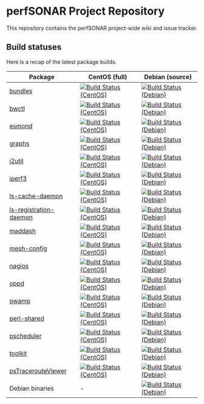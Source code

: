 # perfSONAR Project Repository

This repository contains the perfSONAR project-wide wiki and issue tracker.

## Build statuses
Here is a recap of the latest package builds.

| Package | CentOS (full) | Debian (source) |
| -------------|-------------|-------------|
| [bundles](https://github.com/perfsonar/bundles) | [![Build Status (CentOS)](https://perfsonar-dev3.grnoc.iu.edu/jenkins/buildStatus/icon?job=perfsonar-bundles-centos)](https://perfsonar-dev3.grnoc.iu.edu/jenkins/view/CentOS/job/perfsonar-bundles-centos/) | [![Build Status (Debian)](https://perfsonar-dev3.grnoc.iu.edu/jenkins/buildStatus/icon?job=bundles-debian-source)](https://perfsonar-dev3.grnoc.iu.edu/jenkins/view/Debian/job/bundles-debian-source/) |
| [bwctl](https://github.com/perfsonar/bwctl) | [![Build Status (CentOS)](https://perfsonar-dev3.grnoc.iu.edu/jenkins/buildStatus/icon?job=bwctl-centos)](https://perfsonar-dev3.grnoc.iu.edu/jenkins/view/CentOS/job/bwctl-centos/) | [![Build Status (Debian)](https://perfsonar-dev3.grnoc.iu.edu/jenkins/buildStatus/icon?job=bwctl-debian-source)](https://perfsonar-dev3.grnoc.iu.edu/jenkins/view/Debian/job/bwctl-debian-source/) |
| [esmond](https://github.com/esnet/esmond) | [![Build Status (CentOS)](https://perfsonar-dev3.grnoc.iu.edu/jenkins/buildStatus/icon?job=esmond-centos)](https://perfsonar-dev3.grnoc.iu.edu/jenkins/view/CentOS/job/esmond-centos/) | [![Build Status (Debian)](https://perfsonar-dev3.grnoc.iu.edu/jenkins/buildStatus/icon?job=esmond-debian-source)](https://perfsonar-dev3.grnoc.iu.edu/jenkins/view/Debian/job/esmond-debian-source/) |
| [graphs](https://github.com/perfsonar/graphs) | [![Build Status (CentOS)](https://perfsonar-dev3.grnoc.iu.edu/jenkins/buildStatus/icon?job=perfsonar-graphs-centos)](https://perfsonar-dev3.grnoc.iu.edu/jenkins/view/CentOS/job/perfsonar-graphs-centos/) | [![Build Status (Debian)](https://perfsonar-dev3.grnoc.iu.edu/jenkins/buildStatus/icon?job=graphs-debian-source)](https://perfsonar-dev3.grnoc.iu.edu/jenkins/view/Debian/job/graphs-debian-source/) |
| [i2util](https://github.com/perfsonar/i2util) | [![Build Status (CentOS)](https://perfsonar-dev3.grnoc.iu.edu/jenkins/buildStatus/icon?job=i2util-centos)](https://perfsonar-dev3.grnoc.iu.edu/jenkins/view/CentOS/job/i2util-centos/) | [![Build Status (Debian)](https://perfsonar-dev3.grnoc.iu.edu/jenkins/buildStatus/icon?job=i2util-debian-source)](https://perfsonar-dev3.grnoc.iu.edu/jenkins/view/Debian/job/i2util-debian-source/) |
| [iperf3](https://github.com/esnet/iperf3) | [![Build Status (CentOS)](https://perfsonar-dev3.grnoc.iu.edu/jenkins/buildStatus/icon?job=iperf3-centos)](https://perfsonar-dev3.grnoc.iu.edu/jenkins/view/CentOS/job/iperf3-centos/) | [![Build Status (Debian)](https://perfsonar-dev3.grnoc.iu.edu/jenkins/buildStatus/icon?job=iperf3-debian-source)](https://perfsonar-dev3.grnoc.iu.edu/jenkins/view/Debian/job/iperf3-debian-source/) |
| [ls-cache-daemon](https://github.com/perfsonar/ls-cache-daemon) | [![Build Status (CentOS)](https://perfsonar-dev3.grnoc.iu.edu/jenkins/buildStatus/icon?job=perfsonar-lscachedaemon-centos)](https://perfsonar-dev3.grnoc.iu.edu/jenkins/view/CentOS/job/perfsonar-lscachedaemon-centos/) | [![Build Status (Debian)](https://perfsonar-dev3.grnoc.iu.edu/jenkins/buildStatus/icon?job=ls-cache-daemon-debian-source)](https://perfsonar-dev3.grnoc.iu.edu/jenkins/view/Debian/job/ls-cache-daemon-debian-source/) |
| [ls-registration-daemon](https://github.com/perfsonar/ls-registration-daemon) | [![Build Status (CentOS)](https://perfsonar-dev3.grnoc.iu.edu/jenkins/buildStatus/icon?job=perfsonar-lsregistrationdaemon-centos)](https://perfsonar-dev3.grnoc.iu.edu/jenkins/view/CentOS/job/perfsonar-lsregistrationdaemon-centos/) | [![Build Status (Debian)](https://perfsonar-dev3.grnoc.iu.edu/jenkins/buildStatus/icon?job=ls-registration-daemon-debian-source)](https://perfsonar-dev3.grnoc.iu.edu/jenkins/view/Debian/job/ls-registration-daemon-debian-source/) |
| [maddash](https://github.com/esnet/maddash) | [![Build Status (CentOS)](https://perfsonar-dev3.grnoc.iu.edu/jenkins/buildStatus/icon?job=maddash-centos)](https://perfsonar-dev3.grnoc.iu.edu/jenkins/view/CentOS/job/maddash-centos/) | [![Build Status (Debian)](https://perfsonar-dev3.grnoc.iu.edu/jenkins/buildStatus/icon?job=maddash-debian-source)](https://perfsonar-dev3.grnoc.iu.edu/jenkins/view/Debian/job/maddash-debian-source/) |
| [mesh-config](https://github.com/perfsonar/mesh-config) | [![Build Status (CentOS)](https://perfsonar-dev3.grnoc.iu.edu/jenkins/buildStatus/icon?job=perfsonar-meshconfig-centos)](https://perfsonar-dev3.grnoc.iu.edu/jenkins/view/CentOS/job/perfsonar-meshconfig-centos/) | [![Build Status (Debian)](https://perfsonar-dev3.grnoc.iu.edu/jenkins/buildStatus/icon?job=mesh-config-debian-source)](https://perfsonar-dev3.grnoc.iu.edu/jenkins/view/Debian/job/mesh-config-debian-source/) |
| [nagios](https://github.com/perfsonar/nagios) | [![Build Status (CentOS)](https://perfsonar-dev3.grnoc.iu.edu/jenkins/buildStatus/icon?job=perfsonar-nagios-centos)](https://perfsonar-dev3.grnoc.iu.edu/jenkins/view/CentOS/job/perfsonar-nagios-centos/) | [![Build Status (Debian)](https://perfsonar-dev3.grnoc.iu.edu/jenkins/buildStatus/icon?job=nagios-debian-source)](https://perfsonar-dev3.grnoc.iu.edu/jenkins/view/Debian/job/nagios-debian-source/) |
| [oppd](https://github.com/perfsonar/oppd) | [![Build Status (CentOS)](https://perfsonar-dev3.grnoc.iu.edu/jenkins/buildStatus/icon?job=perfsonar-oppd-centos)](https://perfsonar-dev3.grnoc.iu.edu/jenkins/view/CentOS/job/perfsonar-oppd-centos/) | [![Build Status (Debian)](https://perfsonar-dev3.grnoc.iu.edu/jenkins/buildStatus/icon?job=oppd-debian-source)](https://perfsonar-dev3.grnoc.iu.edu/jenkins/view/Debian/job/oppd-debian-source/) |
| [owamp](https://github.com/perfsonar/owamp) | [![Build Status (CentOS)](https://perfsonar-dev3.grnoc.iu.edu/jenkins/buildStatus/icon?job=owamp-centos)](https://perfsonar-dev3.grnoc.iu.edu/jenkins/view/CentOS/job/owamp-centos/) | [![Build Status (Debian)](https://perfsonar-dev3.grnoc.iu.edu/jenkins/buildStatus/icon?job=owamp-debian-source)](https://perfsonar-dev3.grnoc.iu.edu/jenkins/view/Debian/job/owamp-debian-source/) |
| [perl-shared](https://github.com/perfsonar/perl-shared) | [![Build Status (CentOS)](https://perfsonar-dev3.grnoc.iu.edu/jenkins/buildStatus/icon?job=libperfsonar-centos)](https://perfsonar-dev3.grnoc.iu.edu/jenkins/view/CentOS/job/libperfsonar-centos/) | [![Build Status (Debian)](https://perfsonar-dev3.grnoc.iu.edu/jenkins/buildStatus/icon?job=libperfsonar-perl-debian-source)](https://perfsonar-dev3.grnoc.iu.edu/jenkins/view/Debian/job/libperfsonar-perl-debian-source/) |
| [pscheduler](https://github.com/perfsonar/pscheduler) | [![Build Status (CentOS)](https://perfsonar-dev3.grnoc.iu.edu/jenkins/buildStatus/icon?job=pscheduler-centos)](https://perfsonar-dev3.grnoc.iu.edu/jenkins/view/CentOS/job/pscheduler-centos/) | [![Build Status (Debian)](https://perfsonar-dev3.grnoc.iu.edu/jenkins/buildStatus/icon?job=pscheduler-debian-source)](https://perfsonar-dev3.grnoc.iu.edu/jenkins/view/CentOS/job/pscheduler-debian-source/) |
| [toolkit](https://github.com/perfsonar/toolkit) | [![Build Status (CentOS)](https://perfsonar-dev3.grnoc.iu.edu/jenkins/buildStatus/icon?job=perfsonar-toolkit-centos)](https://perfsonar-dev3.grnoc.iu.edu/jenkins/view/CentOS/job/perfsonar-toolkit-centos/) | [![Build Status (Debian)](https://perfsonar-dev3.grnoc.iu.edu/jenkins/buildStatus/icon?job=toolkit-debian-source)](https://perfsonar-dev3.grnoc.iu.edu/jenkins/view/Debian/job/toolkit-debian-source/) |
| [psTracerouteViewer](https://github.com/perfsonar/psTracerouteViewer) | [![Build Status (CentOS)](https://perfsonar-dev3.grnoc.iu.edu/jenkins/buildStatus/icon?job=perfsonar-traceroute-viewer-centos)](https://perfsonar-dev3.grnoc.iu.edu/jenkins/view/CentOS/job/perfsonar-traceroute-viewer-centos/) | [![Build Status (Debian)](https://perfsonar-dev3.grnoc.iu.edu/jenkins/buildStatus/icon?job=perfsonar-traceroute-viewer-debian-source)](https://perfsonar-dev3.grnoc.iu.edu/jenkins/view/Debian/job/perfsonar-traceroute-viewer-debian-source/) |
| Debian binaries | - | [![Build Status (Debian)](https://perfsonar-dev3.grnoc.iu.edu/jenkins/buildStatus/icon?job=build-debian-binaries)](https://perfsonar-dev3.grnoc.iu.edu/jenkins/view/Debian/job/build-debian-binaries/) |
